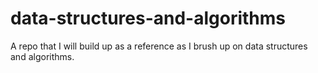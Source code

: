 # data-structures-and-algorithms
A repo that I will build up as a reference as I brush up on data structures and algorithms.

